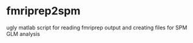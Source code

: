 # fmriprep2spm
ugly matlab script for reading fmriprep output and creating files for SPM GLM analysis
